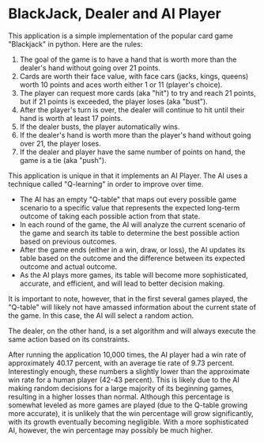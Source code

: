 # BlackJack, Dealer and AI Player
This application is a simple implementation of the popular card game "Blackjack" in python. Here are the rules:

1. The goal of the game is to have a hand that is worth more than the dealer's hand without going over 21 points.
2. Cards are worth their face value, with face cars (jacks, kings, queens) worth 10 points and aces worth either 1 or 11 (player's choice).
3. The player can request more cards (aka "hit") to try and reach 21 points, but if 21 points is exceeded, the player loses (aka "bust").
4. After the player's turn is over, the dealer will continue to hit until their hand is worth at least 17 points.
5. If the dealer busts, the player automatically wins.
6. If the dealer's hand is worth more than the player's hand without going over 21, the player loses.
7. If the dealer and player have the same number of points on hand, the game is a tie (aka "push").

This application is unique in that it implements an AI Player. The AI uses a technique called "Q-learning" in order to improve over time.
- The AI has an empty "Q-table" that maps out every possible game scenario to a specific value that represents the expected long-term outcome of taking each possible action from that state.
- In each round of the game, the AI will analyze the current scenario of the game and search its table to determine the best possible action based on previous outcomes.
- After the game ends (either in a win, draw, or loss), the AI updates its table based on the outcome and the difference between its expected outcome and actual outcome.
- As the AI plays more games, its table will become more sophisticated, accurate, and efficient, and will lead to better decision making.

It is important to note, however, that in the first several games played, the "Q-table" will likely not have amassed information about the current state of the game. In this case, the AI will select a random action.

The dealer, on the other hand, is a set algorithm and will always execute the same action based on its constraints.

After running the application 10,000 times, the AI player had a win rate of approximately 40.17 percent, with an average tie rate of 9.73 percent. Interestingly enough, these numbers a slightly lower than the approximate win rate for a human player (42-43 percent). This is likely due to the AI making random decisions for a large majority of its beginning games, resulting in a higher losses than normal. Although this percentage is somewhat leveled as more games are played (due to the Q-table growing more accurate), it is unlikely that the win percentage will grow significantly, with its growth eventually becoming negligible. With a more sophisticated AI, however, the win percentage may possibly be much higher.



